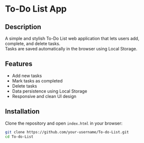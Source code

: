 # To-Do List App

## Description

A simple and stylish To-Do List web application that lets users add, complete, and delete tasks.  
Tasks are saved automatically in the browser using Local Storage.

## Features

- Add new tasks
- Mark tasks as completed
- Delete tasks
- Data persistence using Local Storage
- Responsive and clean UI design

## Installation

Clone the repository and open `index.html` in your browser:

```bash
git clone https://github.com/your-username/To-do-List.git
cd To-do-List
```
